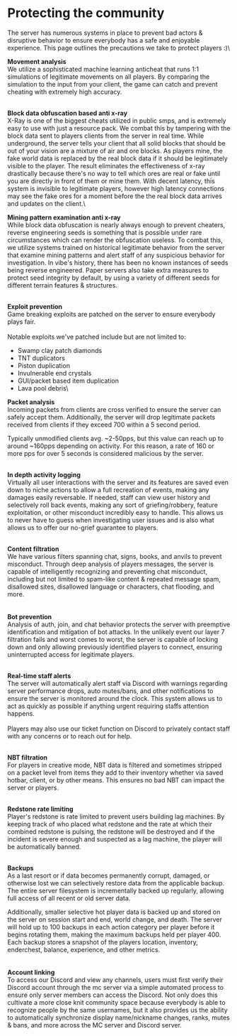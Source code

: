 # Protecting the community

The server has numerous systems in place to prevent bad actors & disruptive behavior to ensure everybody has a safe and enjoyable experience. This page outlines the precautions we take to protect players :)\


**Movement analysis**\
We utilize a sophisticated machine learning anticheat that runs 1:1 simulations of legitimate movements on all players. By comparing the simulation to the input from your client, the game can catch and prevent cheating with extremely high accuracy.

\
**Block data obfuscation based anti x-ray**\
X-Ray is one of the biggest cheats utilized in public smps, and is extremely easy to use with just a resource pack. We combat this by tampering with the block data sent to players clients from the server in real time. While underground, the server tells your client that all solid blocks that should be out of your vision are a mixture of air and ore blocks. As players mine, the fake world data is replaced by the real block data if it should be legitimately visible to the player. The result eliminates the effectiveness of x-ray drastically because there's no way to tell which ores are real or fake until you are directly in front of them or mine them. With decent latency, this system is invisible to legitimate players, however high latency connections may see the fake ores for a moment before the the real block data arrives and updates on the client.\


**Mining pattern examination anti x-ray**\
While block data obfuscation is nearly always enough to prevent cheaters, reverse engineering seeds is something that is possible under rare circumstances which can render the obfuscation useless. To combat this, we utilize systems trained on historical legitimate behavior from the server that examine mining patterns and alert staff of any suspicious behavior for investigation. In vibe's history, there has been no known instances of seeds being reverse engineered. Paper servers also take extra measures to protect seed integrity by default, by using a variety of different seeds for different terrain features & structures.

\
**Exploit prevention**\
Game breaking exploits are patched on the server to ensure everybody plays fair.\
\
Notable exploits we've patched include but are not limited to:

* Swamp clay patch diamonds
* TNT duplicators
* Piston duplication
* Invulnerable end crystals
* GUI/packet based item duplication
* Lava pool debris\


**Packet analysis**\
Incoming packets from clients are cross verified to ensure the server can safely accept them. Additionally, the server will drop legitimate packets received from clients if they exceed 700 within a 5 second period.

Typically unmodified clients avg. \~2-50pps, but this value can reach up to around \~160pps depending on activity. For this reason, a rate of 160 or more pps for over 5 seconds is considered malicious by the server.

\
**In depth activity logging**\
Virtually all user interactions with the server and its features are saved even down to niche actions to allow a full recreation of events, making any damages easily reversable. If needed, staff can view user history and selectively roll back events, making any sort of griefing/robbery, feature exploitation, or other misconduct incredibly easy to handle. This allows us to never have to guess when investigating user issues and is also what allows us to offer our no-grief guarantee to players.

\
**Content filtration**\
We have various filters spanning chat, signs, books, and anvils to prevent misconduct. Through deep analysis of players messages, the server is capable of intelligently recognizing and preventing chat misconduct, including but not limited to spam-like content & repeated message spam, disallowed sites, disallowed language or characters, chat flooding, and more.\
\
\
**Bot prevention**\
Analysis of auth, join, and chat behavior protects the server with preemptive identification and mitigation of bot attacks. In the unlikely event our layer 7 filtration fails and worst comes to worst, the server is capable of locking down and only allowing previously identified players to connect, ensuring uninterrupted access for legitimate players.

\
**Real-time staff alerts**\
The server will automatically alert staff via Discord with warnings regarding server performance drops, auto mutes/bans, and other notifications to ensure the server is monitored around the clock. This system allows us to act as quickly as possible if anything urgent requiring staffs attention happens.\
\
Players may also use our ticket function on Discord to privately contact staff with any concerns or to reach out for help.

\
**NBT filtration**\
For players in creative mode, NBT data is filtered and sometimes stripped on a packet level from items they add to their inventory whether via saved hotbar, client, or by other means. This ensures no bad NBT can impact the server or players.

\
**Redstone rate limiting**\
Player's redstone is rate limited to prevent users building lag machines. By keeping track of who placed what redstone and the rate at which their combined redstone is pulsing, the redstone will be destroyed and if the incident is severe enough and suspected as a lag machine, the player will be automatically banned.

\
**Backups**\
As a last resort or if data becomes permanently corrupt, damaged, or otherwise lost we can selectively restore data from the applicable backup. The entire server filesystem is incrementally backed up regularly, allowing full access of all recent or old server data.

Additionally, smaller selective hot player data is backed up and stored on the server on session start and end, world change, and death. The server will hold up to 100 backups in each action category per player before it begins rotating them, making the maximum backups held per player 400. Each backup stores a snapshot of the players location, inventory, enderchest, balance, experience, and other metrics.\
\
\
**Account linking**\
To access our Discord and view any channels, users must first verify their Discord account through the mc server via a simple automated process to ensure only server members can access the Discord. Not only does this cultivate a more close knit community space because everybody is able to recognize people by the same usernames, but it also provides us the ability to automatically synchronize display name/nickname changes, ranks, mutes & bans, and more across the MC server and Discord server. &#x20;

